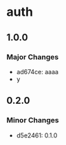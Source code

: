 # auth

## 1.0.0

### Major Changes

- ad674ce: aaaa
- y

## 0.2.0

### Minor Changes

- d5e2461: 0.1.0
